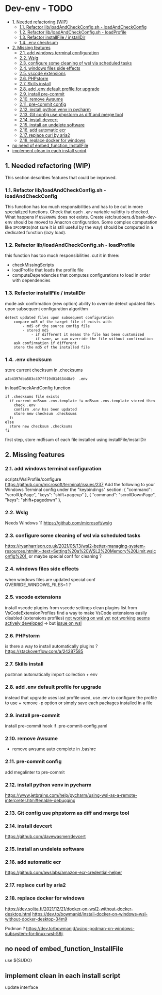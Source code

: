 # Dev-env - TODO

- [1. Needed refactoring (WIP)](#1-needed-refactoring-wip)
  - [1.1. Refactor lib/loadAndCheckConfig.sh - loadAndCheckConfig](#11-refactor-libloadandcheckconfigsh---loadandcheckconfig)
  - [1.2. Refactor lib/loadAndCheckConfig.sh - loadProfile](#12-refactor-libloadandcheckconfigsh---loadprofile)
  - [1.3. Refactor installFile / installDir](#13-refactor-installfile--installdir)
  - [1.4. .env checksum](#14-env-checksum)
- [2. Missing features](#2-missing-features)
  - [2.1. add windows terminal configuration](#21-add-windows-terminal-configuration)
  - [2.2. Wslg](#22-wslg)
  - [2.3. configure some cleaning of wsl via scheduled tasks](#23-configure-some-cleaning-of-wsl-via-scheduled-tasks)
  - [2.4. windows files side effects](#24-windows-files-side-effects)
  - [2.5. vscode extensions](#25-vscode-extensions)
  - [2.6. PHPstorm](#26-phpstorm)
  - [2.7. Skills install](#27-skills-install)
  - [2.8. add .env default profile for upgrade](#28-add-env-default-profile-for-upgrade)
  - [2.9. install pre-commit](#29-install-pre-commit)
  - [2.10. remove Awsume](#210-remove-awsume)
  - [2.11. pre-commit config](#211-pre-commit-config)
  - [2.12. install python venv in pycharm](#212-install-python-venv-in-pycharm)
  - [2.13. Git config use phpstorm as diff and merge tool](#213-git-config-use-phpstorm-as-diff-and-merge-tool)
  - [2.14. install devcert](#214-install-devcert)
  - [2.15. install an undelete software](#215-install-an-undelete-software)
  - [2.16. add automatic ecr](#216-add-automatic-ecr)
  - [2.17. replace curl by aria2](#217-replace-curl-by-aria2)
  - [2.18. replace docker for windows](#218-replace-docker-for-windows)
- [no need of embed_function_InstallFile](#no-need-of-embed_function_installfile)
- [implement clean in each install script](#implement-clean-in-each-install-script)

## 1. Needed refactoring (WIP)

This section describes features that could be improved.

### 1.1. Refactor lib/loadAndCheckConfig.sh - loadAndCheckConfig

This function has too much responsibilities and has to be cut in more
specialized functions. Check that each `.env` variable validity is checked. What
happens if `USERNAME` does not exists. Create /etc/sudoers.d/bash-dev-env should
be moved to Anacron configuration. Some complex computation like `IPCONFIG`(not
sure it is still useful by the way) should be computed in a dedicated function
(lazy load).

### 1.2. Refactor lib/loadAndCheckConfig.sh - loadProfile

this function has too much responsibilities. cut it in three:

- checkMissingScripts
- loadProfile that loads the profile file
- computeDependencies that computes configurations to load in order with
  dependencies

### 1.3. Refactor installFile / installDir

mode ask confirmation (new option) ability to override detect updated files upon
subsequent configuration algorithm

```text
detect updated files upon subsequent configuration
    compare md5 of the target file if exists with
        - md5 of the source config file
        - stored md5
            - if different it means the file has been customized
            - if same, we can override the file without confirmation
    ask confirmation if different
    store the md5 of the installed file
```

### 1.4. .env checksum

store current checksum in .checksums

```text
a4b4397dba583c497ff19d01463448a9  .env
```

in loadCheckAndConfig function

```text
if .checksums file exists
  if current md5sum .env.template != md5sum .env.template stored then
    check .env
    confirm .env has been updated
    store new checksum .checksums
  fi
else
  store new checksum .checksums
fi
```

first step, store md5sum of each file installed using installFile/installDir

## 2. Missing features

### 2.1. add windows terminal configuration

scripts/WslProfile/configure <https://github.com/microsoft/terminal/issues/237>
Add the following to your Windows Terminal config under the "keybindings"
section: { "command": "scrollUpPage", "keys": "shift+pageup" }, { "command":
"scrollDownPage", "keys": "shift+pagedown" },

### 2.2. Wslg

Needs Windows 11 <https://github.com/microsoft/wslg>

### 2.3. configure some cleaning of wsl via scheduled tasks

<https://ryanharrison.co.uk/2021/05/13/wsl2-better-managing-system-resources.html#:~:text=Setting%20a%20WSL2%20Memory%20Limit,wslconfig%20).>
or maybe special conf for cleaning ?

### 2.4. windows files side effects

when windows files are updated special conf OVERRIDE_WINDOWS_FILES=1 ?

### 2.5. vscode extensions

install vscode plugins from vscode settings clean plugins list from
VsCodeExtensionProfiles find a way to make VsCode extensions easily disabled
(extensions profiles)
[not working on wsl yet](https://github.com/mrsauravsahu/vscode-manager)
[not working](https://github.com/baincd/vscode-extension-profiles)
[seems actively developed](https://github.com/evald24/vscode-extensions-profiles)
=> but
[issue on wsl](https://github.com/evald24/vscode-extensions-profiles/issues/19)

### 2.6. PHPstorm

is there a way to install automatically plugins ?
<https://stackoverflow.com/a/24287585>

### 2.7. Skills install

postman automatically import collection + env

### 2.8. add .env default profile for upgrade

instead that upgrade uses last profile used, use .env to configure the profile
to use + remove -p option or simply save each packages installed in a file

### 2.9. install pre-commit

install pre-commit hook if .pre-commit-config.yaml

### 2.10. remove Awsume

- remove awsume auto complete in .bashrc

### 2.11. pre-commit config

add megalinter to pre-commit

### 2.12. install python venv in pycharm

<https://www.jetbrains.com/help/pycharm/using-wsl-as-a-remote-interpreter.html#enable-debugging>

### 2.13. Git config use phpstorm as diff and merge tool

### 2.14. install devcert

<https://github.com/davewasmer/devcert>

### 2.15. install an undelete software

### 2.16. add automatic ecr

<https://github.com/awslabs/amazon-ecr-credential-helper>

### 2.17. replace curl by aria2

### 2.18. replace docker for windows

<https://dev.solita.fi/2021/12/21/docker-on-wsl2-without-docker-desktop.html>
<https://dev.to/bowmanjd/install-docker-on-windows-wsl-without-docker-desktop-34m9>

Podman ?
<https://dev.to/bowmanjd/using-podman-on-windows-subsystem-for-linux-wsl-58ji>

## no need of embed_function_InstallFile

use ${SUDO}

## implement clean in each install script

update interface
